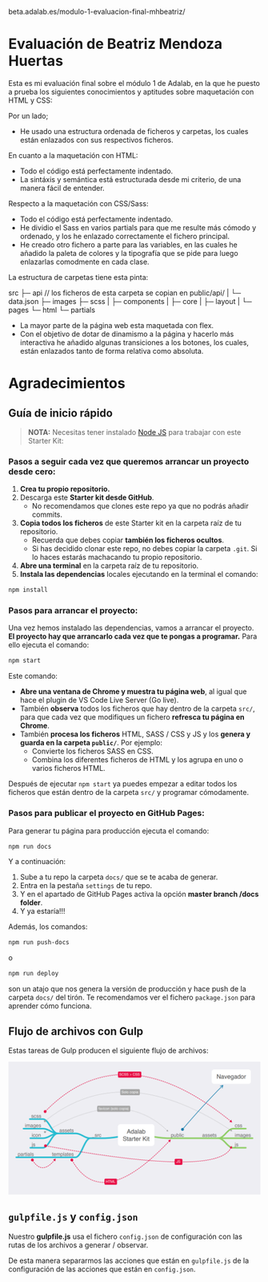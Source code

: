 beta.adalab.es/modulo-1-evaluacion-final-mhbeatriz/

# Evaluación de Beatriz Mendoza Huertas

Esta es mi evaluación final sobre el módulo 1 de Adalab, en la que he puesto a prueba los siguientes conocimientos y aptitudes sobre maquetación con HTML y CSS:

Por un lado;

- He usado una estructura ordenada de ficheros y carpetas, los cuales están enlazados con sus respectivos ficheros.

En cuanto a la maquetación con HTML:

- Todo el código está perfectamente indentado.
- La sintáxis y semántica está estructurada desde mi criterio, de una manera fácil de entender.

Respecto a la maquetación con CSS/Sass:

- Todo el código está perfectamente indentado.
- He dividio el Sass en varios partials para que me resulte más cómodo y ordenado, y los he enlazado correctamente el fichero principal.
- He creado otro fichero a parte para las variables, en las cuales he añadido la paleta de colores y la tipografía que se pide para luego enlazarlas comodmente en cada clase.

La estructura de carpetas tiene esta pinta:

src
├─ api // los ficheros de esta carpeta se copian en public/api/
| └─ data.json
├─ images
├─ scss
| ├─ components
| ├─ core
| ├─ layout
| └─ pages
└─ html
└─ partials

- La mayor parte de la página web esta maquetada con flex.
- Con el objetivo de dotar de dinamismo a la página y hacerlo más interactiva he añadido algunas transiciones a los botones, los cuales, están enlazados tanto de forma relativa como absoluta.

# Agradecimientos

## Guía de inicio rápido

> **NOTA:** Necesitas tener instalado [Node JS](https://nodejs.org/) para trabajar con este Starter Kit:

### Pasos a seguir cada vez que queremos arrancar un proyecto desde cero:

1. **Crea tu propio repositorio.**
1. Descarga este **Starter kit desde GitHub**.
   - No recomendamos que clones este repo ya que no podrás añadir commits.
1. **Copia todos los ficheros** de este Starter kit en la carpeta raíz de tu repositorio.
   - Recuerda que debes copiar **también los ficheros ocultos**.
   - Si has decidido clonar este repo, no debes copiar la carpeta `.git`. Si lo haces estarás machacando tu propio repositorio.
1. **Abre una terminal** en la carpeta raíz de tu repositorio.
1. **Instala las dependencias** locales ejecutando en la terminal el comando:

```bash
npm install
```

### Pasos para arrancar el proyecto:

Una vez hemos instalado las dependencias, vamos a arrancar el proyecto. **El proyecto hay que arrancarlo cada vez que te pongas a programar.** Para ello ejecuta el comando:

```bash
npm start
```

Este comando:

- **Abre una ventana de Chrome y muestra tu página web**, al igual que hace el plugin de VS Code Live Server (Go live).
- También **observa** todos los ficheros que hay dentro de la carpeta `src/`, para que cada vez que modifiques un fichero **refresca tu página en Chrome**.
- También **procesa los ficheros** HTML, SASS / CSS y JS y los **genera y guarda en la carpeta `public/`**. Por ejemplo:
  - Convierte los ficheros SASS en CSS.
  - Combina los diferentes ficheros de HTML y los agrupa en uno o varios ficheros HTML.

Después de ejecutar `npm start` ya puedes empezar a editar todos los ficheros que están dentro de la carpeta `src/` y programar cómodamente.

### Pasos para publicar el proyecto en GitHub Pages:

Para generar tu página para producción ejecuta el comando:

```bash
npm run docs
```

Y a continuación:

1. Sube a tu repo la carpeta `docs/` que se te acaba de generar.
1. Entra en la pestaña `settings` de tu repo.
1. Y en el apartado de GitHub Pages activa la opción **master branch /docs folder**.
1. Y ya estaría!!!

Además, los comandos:

```bash
npm run push-docs
```

o

```bash
npm run deploy
```

son un atajo que nos genera la versión de producción y hace push de la carpeta `docs/` del tirón. Te recomendamos ver el fichero `package.json` para aprender cómo funciona.

## Flujo de archivos con Gulp

Estas tareas de Gulp producen el siguiente flujo de archivos:

![Gulp flow](./gulp-flow.png)

## `gulpfile.js` y `config.json`

Nuestro **gulpfile.js** usa el fichero `config.json` de configuración con las rutas de los archivos a generar / observar.

De esta manera separarmos las acciones que están en `gulpfile.js` de la configuración de las acciones que están en `config.json`.

